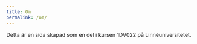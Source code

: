 ```yaml
---
title: Om
permalink: /om/
---
```


Detta är en sida skapad som en del i kursen 1DV022 på Linnéuniversitetet. 